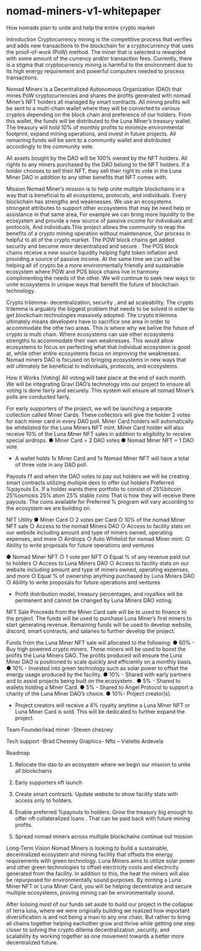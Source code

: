 # nomad-miners-v1-whitepaper
How nomads plan to unite and help the entire crypto market


Introduction
Cryptocurrency mining is the competitive process that verifies and adds new transactions to the blockchain for a cryptocurrency that uses the proof-of-work (PoW) method. The miner that is selected is rewarded with some amount of the currency and/or transaction fees. Currently, there is a stigma that cryptocurrency mining is harmful to the environment due to its high energy requirement and powerful computers needed to process transactions.

Nomad Miners is a Decentralized Autonomous Organization (DAO) that mines PoW cryptocurrencies and shares the profits generated with nomad Miner’s NFT holders all managed by smart contracts. All mining profits will be sent to a multi-chain wallet where they will be converted to various cryptos depending on the block chain and preference of our holders. From this wallet, the funds will be distributed to the Luna Miner’s treasury wallet. The treasury will hold 10% of monthly profits to minimize environmental footprint, expand mining operations, and invest in future projects. All remaining funds will be sent to a community wallet and distributed accordingly to the community vote.

All assets bought by the DAO will be 100% owned by the NFT holders. All rights to any miners purchased by the DAO belong to the NFT holders. If a holder chooses to sell their NFT, they sell their right to vote in the Luna Miner DAO in addition to any other benefits that NFT comes with.

Mission
Nomad Miner’s mission is to help unite multiple blockchains in a way that is beneficial to all ecosystems, protocols, and individuals. Every blockchain has strengths and weaknesses. We use an ecosystems strongest attributes to support other ecosystems that may be need help or assistance in that same area, For example  we can bring more liquidity to the ecosystem and provide a new source of passive income for individuals and protocols, And individuals.This project allows the community to reap the benefits of a crypto mining operation without maintenance, Our process in helpful to all of the crypto market. The POW block chains get added security and become more decentralized and secure . The POS block chains receive a new source liquidity helping fight token inflation and providing a source of passive income.  At the same time we can will be helping all of crypto be a more environmentally friendly and sustainable ecosystem where POW and POS block chains live in harmony complimenting the needs of the other. We will continue to seek new ways to unite ecosystems in unique ways that benefit the future of blockchain technology.

Crypto trilemma- decentralization, security , and ad scaleability. The crypto trilemma is arguably the biggest problem that needs to be solved in order to get blockchain technologies massively adopted. The crypto trilemma ultimately means developers have to sacrifice one area in order to accommodate the othe two areas. This is where why we belive the future of crypto is multi chain. Where ecosystems can use other ecosystems strengths to accommodate their own weaknesses. This would allow ecosystems to focus on perfecting what that individual ecosystem is good at, while other entire ecosystems focus on improving the weaknesses. Nomad miners DAO is focused on bringing ecosystems in new ways that will ultimately be beneficial to individuals, protocols, and ecosystems.

How it Works (Voting)
All voting will take place at the end of each month. We will be integrating Gravi DAO’s technology into our project to ensure all voting is done fairly and securely. This system will ensure all nomad Miner’s polls are conducted fairly.

For early supporters of the project, we will be launching a separate collection called Miner Cards. These collectors will give the holder 2 votes for each miner card in every DAO poll. Miner Card holders will automatically be whitelisted for the Luna Miners NFT mint. Miner Card holder will also receive 10% of the Luna Miner NFT sales in addition to eligibility to receive special airdrops. 
●	Miner Card = 2 DAO votes
●	Nomad Miner NFT = 1 DAO vote

* A wallet holds 1x Miner Card and 1x Nomad Miner NFT will have a total of three vote in any DAO poll.

Payouts
I’f and when the DAO votes to pay out holders we will be creating smart contracts utilizing multiple dexs to offer out holders Preferred %payouts
Ex. If a holder wants there portfolio to consist of 
25%bitcoin
25%osmosis 
25% atom
25% stable coins
That is how they will receive there payouts. The coins available for Preferred % program will vary according to the ecosystem we are building on.




NFT Utility
●	Miner Card
○	2 votes per Card
○	10% of the nomad Miner NFT sale
○	Access to the nomad Miners DAO
○	Access to facility stats on our website including amount and type of miners owned, operating expenses, and more
○	Airdrops
○	Auto Whitelist for nomad Miner mint.
○	Ability to write proposals for future operations and ventures


●	Nomad Miner NFT
○	1 vote per NFT
○	Equal % of any revenue paid out to holders
○	Access to Luna Miners DAO
○	Access to facility stats on our website including amount and type of miners owned, operating expenses, and more
○	Equal % of ownership anything purchased by Luna Miners DAO
○	Ability to write proposals for future operations and ventures

* Profit distribution model, treasury percentages, and royalties will be permanent and cannot be changed by Luna Miners DAO voting.

NFT Sale
Proceeds from the Miner Card sale will be to used to finance to the project. The funds will be used to purchase Luna Miner’s first miners  to start generating revenue. Remaining funds will be used to develop website, discord, smart contracts, and salaries to further develop the project.

Funds from the Luna Miner NFT sale will allocated to the following:
●	60% - Buy high powered crypto miners. These miners will be used to boost the profits the Luna Miners DAO. The profits produced will ensure the Luna Miner DAO is positioned to scale quickly and efficiently on a monthly basis.
●	10% - Invested into green technology such as solar power to offset the energy usage produced by the facility.
●	10% - Shared with early partners  and to assist projects being built on the  ecosystem .
●	5% - Shared to wallets holding a Miner Card.
●	5% - Shared to Angel Protocol to support a charity of the Luna Miner DAO’s choice.
●	10%- Project creator(s).

* Project creators will receive a 4% royalty anytime a Luna Miner NFT or Luna Miner Card is sold. This will be dedicated to further expand the project.

Team 
 Founder/lead miner
-Steven chesney 

Tech support -Brad Chesney
Graphics- 
Nfts – Vielette Ardevela 

Roadmap
1.	Relocate the dao to an ecosystem where we begin our mission to unite all blockchains 
2.	Early supporters nft launch 
3.	Create smart contracts. Update website to show facility stats with access only to holders.
4.	Enable preferred %payouts to holders.
Grow the treasury big enough to offer nft collateralized loans . That can be paid back with future mining profits.

5.	Spread  nomad miners across multiple blockchains continue out mission





Long-Term Vision
Nomad Miners is looking to build a sustainable, decentralized ecosystem and mining facility that offsets the energy requirements with green technology. Luna Miners aims to utilize solar power and other green technologies to offset electricity costs and electricity generated from the facility. In addition to this, the heat the miners will also be repurposed for environmentally sound purposes. By minting a Luna Miner NFT or Luna Miner Card, you will be helping decentralize and secure multiple ecosystems, proving mining can be environmentally sound. 

After loosing most of our funds set aside to build our project in the collapse of terra luna, where we were originally building we realized how important diversification is and not being a maxi to any one chain. But rather to bring all chains together helping eachother grow and  thrive while getting one step closer to solving the crypto dillema decentralization ,security, and scalability  by working together as one movement towards a better more decentralized future.




